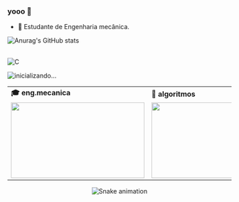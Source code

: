 ### yooo 👋

   - 🔧 Estudante de Engenharia mecânica.
     
   ![Anurag's GitHub stats](https://github-readme-stats.vercel.app/api?username=00savio00&show_icons=true&theme=dracula)
   
   <div style="display: inline_block"><br/>
     <img align="center" alt="C" src="https://img.shields.io/badge/C%23-239120?style=for-the-badge&logo=c-sharp&logoColor=white"
     </div>

 ![inicializando...](https://gpvc.arturio.dev/[00savi00])
 
 
 <div align="center">
<table>
    <tr>
      <td>
        <b>🎓 eng.mecanica </b>
      </td>
      <td>
        <b>🧪 algoritmos</b>
      </td>
    </tr>
    <tr>
      <td>
        <img src="https://ahseeit.com/portuguese/king-include/uploads/2021/07/91944657_2936163479783979_7450098538715566005_n-206820857.jpg" width="300px" height="170px">
      </td>
      <td>
          <img src="https://reactiongifs.me/wp-content/uploads/2019/05/Testers-Vs-Developers.gif" width="300px" height="170px">
      </td>
    </tr>
  </table>
</div>
    
    
<div align="center">
  
  ![Snake animation](https://github.com/00savio00/00savio00/blob/output/github-contribution-grid-snake.svg)
  
</div>


 
 

